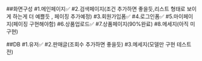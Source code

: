 ##화면구성
#1.메인페이지✅
#2.검색페이지(조건 추가하면 좋을듯,리스트 형태로 보이게 하는게 더 예쁠듯 , 페이징 추가예정)
#3.회원가입폼✅
#4.로그인폼✅
#5.마이페이지(페이징 구현해야함)
#6.상품업로드✅
#7.상품페이지(90%완료)
#8.메세지(아직 미구현)

##DB
#1.유저✅
#2.판매글(조회수 추가하면 좋을듯)
#3.메세지(모델만 구현 테스트 전)
